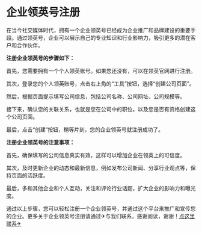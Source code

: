 # 企业领英号注册

在当今社交媒体时代，拥有一个企业领英号已经成为企业推广和品牌建设的重要手段。通过领英号，企业可以展示自己的专业知识和行业影响力，吸引更多的潜在客户和合作伙伴。

**注册企业领英号的步骤如下：**

首先，您需要拥有一个个人领英账号。如果您还没有，可以在领英官网进行注册。

其次，登录您的个人领英账号，点击右上角的“工具”按钮，选择“创建公司页面”。

然后，根据页面提示填写公司信息，包括公司名称、公司网址、公司规模等。

接下来，确认您的关联关系，也就是您在公司中的职位，以及您是否有资格创建这个公司页面。

最后，点击“创建”按钮，稍等片刻，您的企业领英号就注册成功了。

**注册企业领英号的注意事项：**

首先，确保填写的公司信息真实有效，这样可以增加企业在领英上的可信度。

其次，及时更新企业的动态和最新信息，例如发布公司新闻、分享行业观点等，保持页面的活跃度。

最后，多和其他企业和个人互动，关注和评论行业话题，扩大企业的影响力和曝光度。

通过以上步骤，您可以轻松注册一个企业领英号，并通过这个平台来推广和宣传您的企业。更多关于企业领英号注册请通过✈与我们联系，感谢阅读，谢谢！[点这里联系✈](https://b.k02.cc)